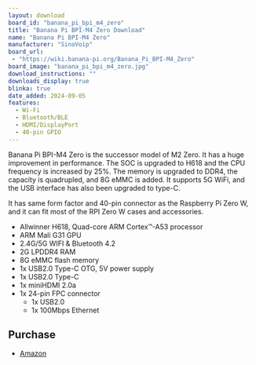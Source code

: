 ```yaml
---
layout: download
board_id: "banana_pi_bpi_m4_zero"
title: "Banana Pi BPI-M4 Zero Download"
name: "Banana Pi BPI-M4 Zero"
manufacturer: "SinoVoip"
board_url:
 - "https://wiki.banana-pi.org/Banana_Pi_BPI-M4_Zero"
board_image: "banana_pi_bpi_m4_zero.jpg"
download_instructions: ""
downloads_display: true
blinka: true
date_added: 2024-09-05
features:
  - Wi-Fi
  - Bluetooth/BLE
  - HDMI/DisplayPort
  - 40-pin GPIO
---
```


Banana Pi BPI-M4 Zero is the successor model of M2 Zero. It has a huge improvement in performance. The SOC is upgraded to H618 and the CPU frequency is increased by 25%. The memory is upgraded to DDR4, the capacity is quadrupled, and 8G eMMC is added. It supports 5G WiFi, and the USB interface has also been upgraded to type-C.

It has same form factor and 40-pin connector as the Raspberry Pi Zero W, and it can fit most of the RPI Zero W cases and accessories.

- Allwinner H618, Quad-core ARM Cortex™-A53 processor
- ARM Mali G31 GPU
- 2.4G/5G WIFI & Bluetooth 4.2
- 2G LPDDR4 RAM
- 8G eMMC flash memory
- 1x USB2.0 Type-C OTG, 5V power supply
- 1x USB2.0 Type-C
- 1x miniHDMI 2.0a
- 1x 24-pin FPC connector
  - 1x USB2.0
  - 1x 100Mbps Ethernet

## Purchase
* [Amazon](https://amzn.to/3FafJKz)
